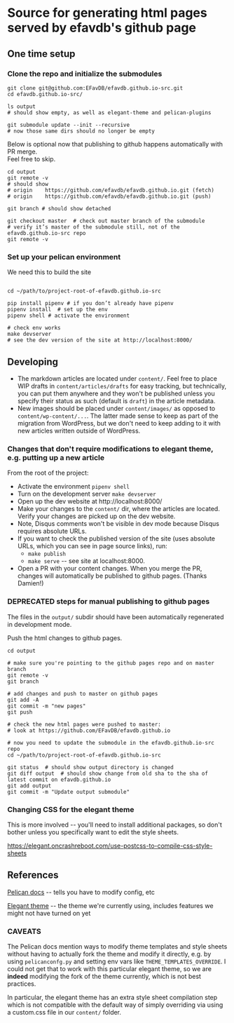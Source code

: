 # Source for generating html pages served by efavdb's github page


## One time setup

### Clone the repo and initialize the submodules

```shell
git clone git@github.com:EFavDB/efavdb.github.io-src.git
cd efavdb.github.io-src/

ls output 
# should show empty, as well as elegant-theme and pelican-plugins

git submodule update --init --recursive
# now those same dirs should no longer be empty
```


Below is optional now that publishing to github happens automatically with PR merge.  
Feel free to skip.

```shell
cd output
git remote -v
# should show
# origin    https://github.com/efavdb/efavdb.github.io.git (fetch)
# origin    https://github.com/efavdb/efavdb.github.io.git (push)

git branch # should show detached

git checkout master  # check out master branch of the submodule
# verify it’s master of the submodule still, not of the efavdb.github.io-src repo
git remote -v
```

### Set up your pelican environment

We need this to build the site
```shell

cd ~/path/to/project-root-of-efavdb.github.io-src

pip install pipenv # if you don’t already have pipenv
pipenv install  # set up the env
pipenv shell # activate the environment

# check env works
make devserver
# see the dev version of the site at http://localhost:8000/
```


## Developing

- The markdown articles are located under `content/`.  Feel free to
  place WIP drafts in `content/articles/drafts` for easy tracking, but
  technically, you can put them anywhere and they won't be published
  unless you specify their status as such (default is `draft`) in the
  article metadata.
- New images should be placed under `content/images/` as opposed to
  `content/wp-content/...`.  The latter made sense to keep as part of
  the migration from WordPress, but we don't need to keep adding to it
  with new articles written outside of WordPress.

### Changes that don't require modifications to elegant theme, e.g. putting up a new article

From the root of the project:
- Activate the environment `pipenv shell`
- Turn on the development server `make devserver`
- Open up the dev website at http://localhost:8000/
- Make your changes to the `content/` dir, where the articles are
  located. Verify your changes are picked up on the dev website.
- Note, Disqus comments won't be visible in dev mode because Disqus
  requires absolute URLs.
- If you want to check the published version of the site (uses
  absolute URLs, which you can see in page source links), run:
  - `make publish`
  - `make serve` -- see site at localhost:8000.
- Open a PR with your content changes.  When you merge the PR, changes
  will automatically be published to github pages.  (Thanks Damien!)



### DEPRECATED steps for manual publishing to github pages

The files in the `output/` subdir should have been automatically
regenerated in development mode.

Push the html changes to github pages.

```shell
cd output

# make sure you're pointing to the github pages repo and on master branch 
git remote -v
git branch

# add changes and push to master on github pages
git add -A
git commit -m "new pages"
git push

# check the new html pages were pushed to master:
# look at https://github.com/EFavDB/efavdb.github.io

# now you need to update the submodule in the efavdb.github.io-src repo
cd ~/path/to/project-root-of-efavdb.github.io-src

git status  # should show output directory is changed
git diff output  # should show change from old sha to the sha of latest commit on efavdb.github.io
git add output
git commit -m "Update output submodule"
```


### Changing CSS for the elegant theme

This is more involved -- you'll need to install additional packages,
so don't bother unless you specifically want to edit the style sheets.

https://elegant.oncrashreboot.com/use-postcss-to-compile-css-style-sheets 


## References

[Pelican docs](http://docs.getpelican.com/en/3.6.3/index.html) -- tells you have to modify config, etc

[Elegant theme](https://elegant.oncrashreboot.com/) -- the theme we're
currently using, includes features we might not have turned on yet


### CAVEATS

The Pelican docs mention ways to modify theme templates and style
sheets without having to actually fork the theme and modify it
directly, e.g. by using `pelicanconfg.py` and setting env vars like
`THEME_TEMPLATES_OVERRIDE`.  I could not get that to work with this
particular elegant theme, so we are **indeed** modifying the fork of
the theme currently, which is not best practices.

In particular, the elegant theme has an extra style sheet compilation
step which is not compatible with the default way of simply overriding
via using a custom.css file in our `content/` folder.
